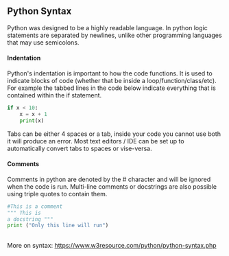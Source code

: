 ## Python Syntax


Python was designed to be a highly readable language.  In python logic statements are separated by newlines, unlike other programming languages that may use semicolons.


#### Indentation
Python's indentation is important to how the code functions.  It is used to indicate blocks of code (whether that be inside a loop/function/class/etc).  
For example the tabbed lines in the code below indicate everything that is contained within the if statement.
```python
if x < 10: 
	x = x + 1
    print(x)
```
Tabs can be either 4 spaces or a tab, inside your code you cannot use both it will produce an error.  Most text editors / IDE can be set up to automatically convert tabs to spaces or vise-versa.

#### Comments
Comments in python are denoted by the # character and will be ignored when the code is run.  Multi-line comments or docstrings are also possible using triple quotes to contain them.

```python
#This is a comment
""" This is
a docstring """
print ("Only this line will run")
```


##


More on syntax: https://www.w3resource.com/python/python-syntax.php